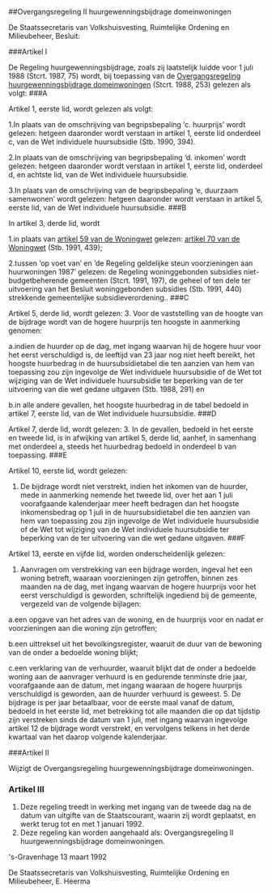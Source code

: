 <meta http-equiv='Content-Type' content='text/html; charset=utf-8' />

##Overgangsregeling II huurgewenningsbijdrage domeinwoningen

De Staatssecretaris van Volkshuisvesting, Ruimtelijke Ordening en Milieubeheer,  Besluit:    

###Artikel I 

De Regeling huurgewenningsbijdrage, zoals zij laatstelijk luidde voor 1 juli 1988 (Stcrt. 1987, 75) wordt, bij toepassing van de [Overgangsregeling huurgewenningsbijdrage domeinwoningen](../../../../../../ministeriele-regeling/overgangsregeling/huurgewenningsbijdrage/domeinwoningen/BWBR0004464/README.md) (Stcrt. 1988, 253) gelezen als volgt:
###A

Artikel 1, eerste lid, wordt gelezen als volgt: 

1.In plaats van de omschrijving van begripsbepaling ‘c. huurprijs’ wordt gelezen: hetgeen daaronder wordt verstaan in artikel 1, eerste lid onderdeel c, van de Wet individuele huursubsidie (Stb. 1990, 394).

2.In plaats van de omschrijving van begripsbepaling ‘d. inkomen’ wordt gelezen: hetgeen daaronder wordt verstaan in artikel 1, eerste lid, onderdeel d, en achtste lid, van de Wet individuele huursubsidie.

3.In plaats van de omschrijving van de begripsbepaling ‘e, duurzaam samenwonen’ wordt gelezen: hetgeen daaronder wordt verstaan in artikel 5, eerste lid, van de Wet individuele huursubsidie.
###B

In artikel 3, derde lid, wordt 

1.in plaats van [artikel 59 van de Woningwet](../../../../../../wet/woningwet/BWBR0005181/README.md) gelezen: [artikel 70 van de Woningwet](../../../../../../wet/woningwet/BWBR0005181/README.md) (Stb. 1991, 439);

2.tussen ‘op voet van’ en ‘de Regeling geldelijke steun voorzieningen aan huurwoningen 1987’ gelezen: de Regeling woninggebonden subsidies niet-budgetbeherende gemeenten (Stcrt. 1991, 197), de geheel of ten dele ter uitvoering van het Besluit woninggebonden subsidies (Stb. 1991, 440) strekkende gemeentelijke subsidieverordening..
###C

Artikel 5, derde lid, wordt gelezen: 
3. Voor de vaststelling van de hoogte van de bijdrage wordt van de hogere huurprijs ten hoogste in aanmerking genomen:

a.indien de huurder op de dag, met ingang waarvan hij de hogere huur voor het eerst verschuldigd is, de leeftijd van 23 jaar nog niet heeft bereikt, het hoogste huurbedrag in de huursubsidietabel die ten aanzien van hem van toepassing zou zijn ingevolge de Wet individuele huursubsidie of de Wet tot wijziging van de Wet individuele huursubsidie ter beperking van de ter uitvoering van die wet gedane uitgaven (Stb. 1988, 291) en

b.in alle andere gevallen, het hoogste huurbedrag in de tabel bedoeld in artikel 7, eerste lid, van de Wet individuele huursubsidie.
###D

Artikel 7, derde lid, wordt gelezen: 
3. In de gevallen, bedoeld in het eerste en tweede lid, is in afwijking van artikel 5, derde lid, aanhef, in samenhang met onderdeel a, steeds het huurbedrag bedoeld in onderdeel b van toepassing.
###E

Artikel 10, eerste lid, wordt gelezen: 
1.  De bijdrage wordt niet verstrekt, indien het inkomen van de huurder, mede in aanmerking nemende het tweede lid, over het aan 1 juli voorafgaande kalenderjaar meer heeft bedragen dan het hoogste inkomensbedrag op 1 juli in de huursubsidietabel die ten aanzien van hem van toepassing zou zijn ingevolge de Wet individuele huursubsidie of de Wet tot wijziging van de Wet individuele huursubsidie ter beperking van de ter uitvoering van die wet gedane uitgaven.
###F

Artikel 13, eerste en vijfde lid, worden onderscheidenlijk gelezen: 
1.  Aanvragen om verstrekking van een bijdrage worden, ingeval het een woning betreft, waaraan voorzieningen zijn getroffen, binnen zes maanden na de dag, met ingang waarvan de hogere huurprijs voor het eerst verschuldigd is geworden, schriftelijk ingediend bij de gemeente, vergezeld van de volgende bijlagen:

a.een opgave van het adres van de woning, en de huurprijs voor en nadat er voorzieningen aan die woning zijn getroffen;

b.een uittreksel uit het bevolkingsregister, waaruit de duur van de bewoning van de onder a bedoelde woning blijkt;

c.een verklaring van de verhuurder, waaruit blijkt dat de onder a bedoelde woning aan de aanvrager verhuurd is en gedurende tenminste drie jaar, voorafgaande aan de datum, met ingang waaraan de hogere huurprijs verschuldigd is geworden, aan de huurder verhuurd is geweest. 
5.  De bijdrage is per jaar betaalbaar, voor de eerste maal vanaf de datum, bedoeld in het eerste lid, met betrekking tot alle maanden die op dat tijdstip zijn verstreken sinds de datum van 1 juli, met ingang waarvan ingevolge artikel 12 de bijdrage wordt verstrekt, en vervolgens telkens in het derde kwartaal van het daarop volgende kalenderjaar.

###Artikel II 

Wijzigt de Overgangsregeling huurgewenningsbijdrage domeinwoningen.

### Artikel  III  

1.  Deze regeling treedt in werking met ingang van de tweede dag na de datum van uitgifte van de Staatscourant, waarin zij wordt geplaatst, en werkt terug tot en met 1 januari 1992.   
2.  Deze regeling kan worden aangehaald als: Overgangsregeling II huurgewenningsbijdrage domeinwoningen.  

's-Gravenhage 
13 maart 1992    

De 
Staatssecretaris van Volkshuisvesting, Ruimtelijke Ordening en Milieubeheer, 
E. Heerma      
